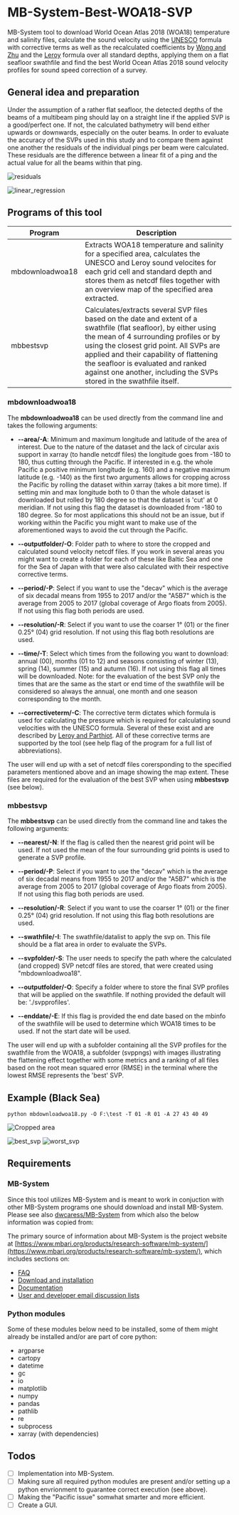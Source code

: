 # MB-System-Best-WOA18-SVP
MB-System tool to download World Ocean Atlas 2018 (WOA18) temperature and salinity files, calculate the sound velocity using the [UNESCO](https://repository.oceanbestpractices.org/handle/11329/109) formula with corrective terms as well as the recalculated coefficients by [Wong and Zhu](https://doi.org/10.1121/1.413048) and the [Leroy](https://doi.org/10.1121/1.2988296) formula over all standard depths, applying them on a flat seafloor swathfile and find the best World Ocean Atlas 2018 sound velocity profiles for sound speed correction of a survey.

## General idea and preparation

Under the assumption of a rather flat seafloor, the detected depths of the beams of a multibeam ping should lay on a straight line if the applied SVP is a good/perfect one. If not, the calculated bathymetry will bend either upwards or downwards, especially on the outer beams. In order to evaluate the accuracy of the SVPs used in this study and to compare them against one another the residuals of the individual pings per beam were calculated. These residuals are the difference between a linear fit of a ping and the actual value for all the beams within that ping.

![residuals](Example_Images/Residuals.png)

![linear_regression](Example_Images/residual_sketch.png)

## Programs of this tool

| Program                 | Description
|-------------------------|-----------------------------------------------------------------------------------------------------------------------------------------------------------------------------------------------------------------------------------------------------------------------------------------------------------------------------------------------------------------------------------------------------|
| mbdownloadwoa18         | Extracts WOA18 temperature and salinity for a specified area, calculates the UNESCO and Leroy sound velocites for each grid cell and standard depth and stores them as netcdf files together with an overview map of the specified area extracted.
| mbbestsvp               | Calculates/extracts several SVP files based on the date and extent of a swathfile (flat seafloor), by either using the mean of 4 surrounding profiles or by using the closest grid point. All SVPs are applied and their capability of flattening the seafloor is evaluated and ranked against one another, including the SVPs stored in the swathfile itself.


### mbdownloadwoa18

The **mbdownloadwoa18** can be used directly from the command line and takes the following arguments:

- **--area/-A**: Minimum and maximum longitude and latitude of the area of interest. Due to the nature of the dataset and the lack of circular axis support in xarray (to handle netcdf files) the longitude goes from -180 to 180, thus cutting through the Pacific. If interested in e.g. the whole Pacific a positive minimum longitude (e.g. 160) and a negative maximum latitude (e.g. -140) as the first two arguments allows for cropping across the Pacific by rolling the dataset within xarray (takes a bit more time). If setting min and max longitude both to 0 than the whole dataset is downloaded but rolled by 180 degree so that the dataset is 'cut' at 0 meridian. If not using this flag the dataset is downloaded from -180 to 180 degree. So for most applications this should not be an issue, but if working within the Pacific you might want to make use of the aforementioned ways to avoid the cut through the Pacific.

- **--outputfolder/-O**: Folder path to where to store the cropped and calculated sound velocity netcdf files. If you work in several areas you might want to create a folder for each of these like Baltic Sea and one for the Sea of Japan with that were also calculated with their respective corrective terms.

- **--period/-P**: Select if you want to use the "decav" which is the average of six decadal means from 1955 to 2017 and/or the "A5B7" which is the average from 2005 to 2017 (global coverage of Argo floats from 2005). If not using this flag both periods are used.

- **--resolution/-R**: Select if you want to use the coarser 1° (01) or the finer 0.25° (04) grid resolution. If not using this flag both resolutions are used.

- **--time/-T**: Select which times from the following you want to download: annual (00), months (01 to 12) and seasons consisting of winter (13), spring (14), summer (15) and autumn (16). If not using this flag all times will be downloaded. Note: for the evaluation of the best SVP only the times that are the same as the start or end time of the swathfile will be considered so always the annual, one month and one season corresponding to the month.

- **--correctiveterm/-C**: The corrective term dictates which formula is used for calculating the pressure which is required for calculating sound velocities with the UNESCO formula. Several of these exist and are described by [Leroy and Parthiot](https://doi.org/10.1121/1.421275). All of these corrective terms are supported by the tool (see help flag of the program for a full list of abbreviations).

The user will end up with a set of netcdf files corersponding to the specified parameters mentioned above and an image showing the map extent. These files are required for the evaluation of the best SVP when using **mbbestsvp** (see below).

### mbbestsvp

The **mbbestsvp** can be used directly from the command line and takes the following arguments:

- **--nearest/-N**: If the flag is called then the nearest grid point will be used. If not used the mean of the four surrounding grid points is used to generate a SVP profile.

- **--period/-P**: Select if you want to use the "decav" which is the average of six decadal means from 1955 to 2017 and/or the "A5B7" which is the average from 2005 to 2017 (global coverage of Argo floats from 2005). If not using this flag both periods are used.

- **--resolution/-R**: Select if you want to use the coarser 1° (01) or the finer 0.25° (04) grid resolution. If not using this flag both resolutions are used.

- **--swathfile/-I**: The swathfile/datalist to apply the svp on. This file should be a flat area in order to evaluate the SVPs.

- **--svpfolder/-S**: The user needs to specify the path where the calculated (and cropped) SVP netcdf files are stored, that were created using "mbdownloadwoa18".

- **--outputfolder/-O**: Specify a folder where to store the final SVP profiles that will be applied on the swathfile. If nothing provided the default will be: './svpprofiles'.

- **--enddate/-E**: If this flag is provided the end date based on the mbinfo of the swathfile will be used to determine which WOA18 times to be used. If not the start date will be used.

The user will end up with a subfolder containing all the SVP profiles for the swathfile from the WOA18, a subfolder (svppngs) with images illustrating the flattening effect together with some metrics and a ranking of all files based on the root mean squared error (RMSE) in the terminal where the lowest RMSE represents the 'best' SVP.

## Example (Black Sea)
```
python mbdownloadwoa18.py -O F:\test -T 01 -R 01 -A 27 43 40 49
```

![Cropped area](Example_Images/cropped_area.png)

![best_svp](Example_Images/woa18_A5B7_SVcorrectedblacksea00an04_residuals.png)
![worst_svp](Example_Images/internal_residuals.png)


## Requirements

### MB-System
Since this tool utilizes MB-System and is meant to work in conjuction with other MB-System programs one should download and install MB-System. Please see also [dwcaress/MB-System](https://github.com/dwcaress/MB-System) from which also the below information was copied from:

The primary source of information about MB-System is the project website at [https://www.mbari.org/products/research-software/mb-system/](https://www.mbari.org/products/research-software/mb-system/), which includes sections on:

- [FAQ](https://www.mbari.org/products/research-software/mb-system/mb-system-faq/)
- [Download and installation](https://www.mbari.org/products/research-software/mb-system/how-to-download-and-install-mb-system/)
- [Documentation](https://www.mbari.org/products/research-software/mb-system/mb-system-documentation/)
- [User and developer email discussion lists](https://www.mbari.org/products/research-software/mb-system/mb-system-discussion-lists/)

### Python modules

Some of these modules below need to be installed, some of them might already be installed and/or are part of core python:

- argparse
- cartopy
- datetime
- gc
- io
- matplotlib
- numpy
- pandas
- pathlib
- re
- subprocess
- xarray (with dependencies)

## Todos

- [ ] Implementation into MB-System.
- [ ] Making sure all required python modules are present and/or setting up a python envrionment to guarantee correct execution (see above).
- [ ] Making the "Pacific issue" somwhat smarter and more efficient.
- [ ] Create a GUI.

